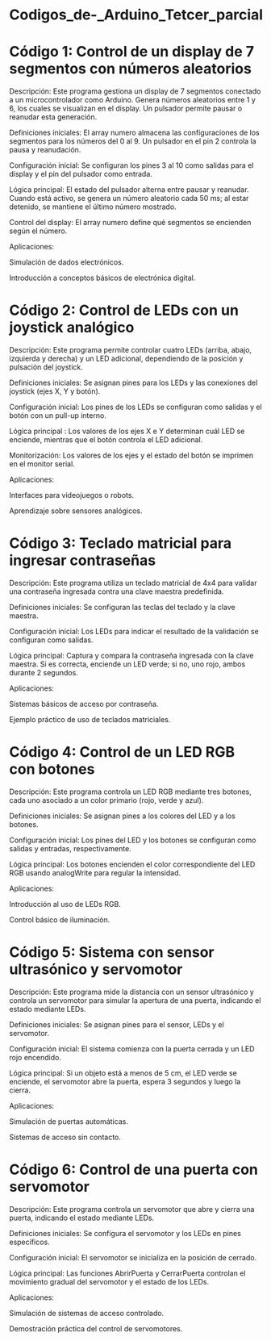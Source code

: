 # Codigos_de-_Arduino_Tetcer_parcial
# Código 1: Control de un display de 7 segmentos con números aleatorios

Descripción: Este programa gestiona un display de 7 segmentos conectado a un microcontrolador como Arduino. Genera números aleatorios entre 1 y 6, los cuales se visualizan en el display. Un pulsador permite pausar o reanudar esta generación.

Definiciones iniciales: El array numero almacena las configuraciones de los segmentos para los números del 0 al 9. Un pulsador en el pin 2 controla la pausa y reanudación.

Configuración inicial: Se configuran los pines 3 al 10 como salidas para el display y el pin del pulsador como entrada.

Lógica principal: El estado del pulsador alterna entre pausar y reanudar. Cuando está activo, se genera un número aleatorio cada 50 ms; al estar detenido, se mantiene el último número mostrado.

Control del display: El array numero define qué segmentos se encienden según el número.

Aplicaciones:

Simulación de dados electrónicos.

Introducción a conceptos básicos de electrónica digital.

# Código 2: Control de LEDs con un joystick analógico

Descripción: Este programa permite controlar cuatro LEDs (arriba, abajo, izquierda y derecha) y un LED adicional, dependiendo de la posición y pulsación del joystick.

Definiciones iniciales: Se asignan pines para los LEDs y las conexiones del joystick (ejes X, Y y botón).

Configuración inicial: Los pines de los LEDs se configuran como salidas y el botón con un pull-up interno.

Lógica principal : Los valores de los ejes X e Y determinan cuál LED se enciende, mientras que el botón controla el LED adicional.

Monitorización: Los valores de los ejes y el estado del botón se imprimen en el monitor serial.

Aplicaciones:

Interfaces para videojuegos o robots.

Aprendizaje sobre sensores analógicos.

# Código 3: Teclado matricial para ingresar contraseñas

Descripción: Este programa utiliza un teclado matricial de 4x4 para validar una contraseña ingresada contra una clave maestra predefinida.

Definiciones iniciales: Se configuran las teclas del teclado y la clave maestra.

Configuración inicial: Los LEDs para indicar el resultado de la validación se configuran como salidas.

Lógica principal: Captura y compara la contraseña ingresada con la clave maestra. Si es correcta, enciende un LED verde; si no, uno rojo, ambos durante 2 segundos.

Aplicaciones:

Sistemas básicos de acceso por contraseña.

Ejemplo práctico de uso de teclados matriciales.

# Código 4: Control de un LED RGB con botones

Descripción: Este programa controla un LED RGB mediante tres botones, cada uno asociado a un color primario (rojo, verde y azul).

Definiciones iniciales: Se asignan pines a los colores del LED y a los botones.

Configuración inicial: Los pines del LED y los botones se configuran como salidas y entradas, respectivamente.

Lógica principal: Los botones encienden el color correspondiente del LED RGB usando analogWrite para regular la intensidad.

Aplicaciones:

Introducción al uso de LEDs RGB.

Control básico de iluminación.

# Código 5: Sistema con sensor ultrasónico y servomotor

Descripción: Este programa mide la distancia con un sensor ultrasónico y controla un servomotor para simular la apertura de una puerta, indicando el estado mediante LEDs.

Definiciones iniciales: Se asignan pines para el sensor, LEDs y el servomotor.

Configuración inicial: El sistema comienza con la puerta cerrada y un LED rojo encendido.

Lógica principal: Si un objeto está a menos de 5 cm, el LED verde se enciende, el servomotor abre la puerta, espera 3 segundos y luego la cierra.

Aplicaciones:

Simulación de puertas automáticas.

Sistemas de acceso sin contacto.

# Código 6: Control de una puerta con servomotor

Descripción: Este programa controla un servomotor que abre y cierra una puerta, indicando el estado mediante LEDs.

Definiciones iniciales: Se configura el servomotor y los LEDs en pines específicos.

Configuración inicial: El servomotor se inicializa en la posición de cerrado.

Lógica principal: Las funciones AbrirPuerta y CerrarPuerta controlan el movimiento gradual del servomotor y el estado de los LEDs.

Aplicaciones:

Simulación de sistemas de acceso controlado.

Demostración práctica del control de servomotores.

